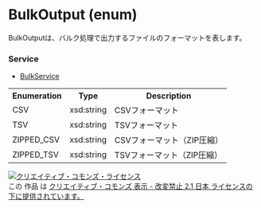 # BulkOutput (enum)
BulkOutputは、バルク処理で出力するファイルのフォーマットを表します。

### Service
+ [BulkService](../services/BulkService.md)

<table>
 <tr>
  <th>Enumeration </th>
  <th>Type</th>
  <th>Description</th>
 <tr>
  <td>CSV</td>
  <td>xsd:string</td>
  <td>CSVフォーマット</td>
 </tr>
 <tr>
  <td>TSV</td>
  <td>xsd:string</td>
  <td>TSVフォーマット</td>
 </tr>
 <tr>
  <td>ZIPPED_CSV</td>
  <td>xsd:string</td>
  <td>CSVフォーマット（ZIP圧縮）</td>
 </tr>
 <tr>
  <td>ZIPPED_TSV</td>
  <td>xsd:string</td>
  <td>TSVフォーマット（ZIP圧縮）</td>
 </tr>
</table>

<a rel="license" href="http://creativecommons.org/licenses/by-nd/2.1/jp/"><img alt="クリエイティブ・コモンズ・ライセンス" style="border-width:0" src="https://i.creativecommons.org/l/by-nd/2.1/jp/88x31.png" /></a><br />この 作品 は <a rel="license" href="http://creativecommons.org/licenses/by-nd/2.1/jp/">クリエイティブ・コモンズ 表示 - 改変禁止 2.1 日本 ライセンスの下に提供されています。</a>

